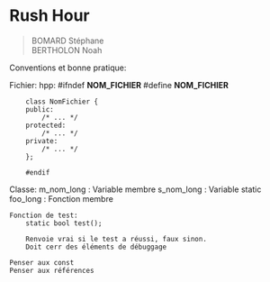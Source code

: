 # Rush Hour
> BOMARD Stéphane \
> BERTHOLON Noah


Conventions et bonne pratique:

Fichier:
    hpp:
        #ifndef __NOM_FICHIER__
        #define __NOM_FICHIER__
        
        class NomFichier {
        public:    
            /* ... */
        protected:
            /* ... */
        private:
            /* ... */
        };

        #endif
    

Classe:
    m_nom_long : Variable membre
    s_nom_long : Variable static
    foo_long : Fonction membre

    Fonction de test:
        static bool test();

        Renvoie vrai si le test a réussi, faux sinon.
        Doit cerr des éléments de débuggage
    
    Penser aux const
    Penser aux références